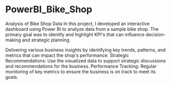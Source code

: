 # PowerBI_Bike_Shop
Analysis of Bike Shop Data
In this project, I developed an interactive dashboard using Power BI to analyze data from a sample bike shop. The primary goal was to identify and highlight KPI's that can influence decision-making and strategic planning.

Delivering various business insights by identifying key trends, patterns, and metrics that can impact the shop's performance.
Strategic Recommendations: Use the visualized data to support strategic discussions and recommendations for the business.
Performance Tracking: Regular monitoring of key metrics to ensure the business is on track to meet its goals.
